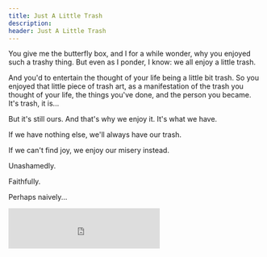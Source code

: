 ```yaml
---
title: Just A Little Trash
description: 
header: Just A Little Trash
---
```

You give me the butterfly box, and I for a while wonder, why you enjoyed such a trashy thing. But even as I ponder, I know: we all enjoy a little trash. 

And you'd to entertain the thought of your life being a little bit trash. So you enjoyed that little piece of trash art, as a manifestation of the trash you thought of your life, the things you've done, and the person you became. It's trash, it is... 

But it's still ours. And that's why we enjoy it. It's what we have. 

If we have nothing else, we'll always have our trash. 

If we can't find joy, we enjoy our misery instead.

Unashamedly.

Faithfully.

Perhaps naively...

<iframe src="https://embed.spotify.com/?uri=spotify:track:1IBk5PttmnPcGnysEwtiXi" width="300" height="80" frameborder="0" allowtransparency="true"></iframe>